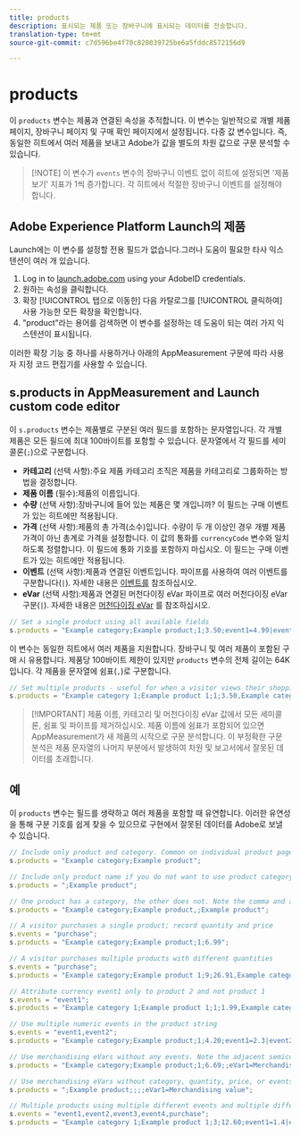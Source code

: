 ```yaml
---
title: products
description: 표시되는 제품 또는 장바구니에 표시되는 데이터를 전송합니다.
translation-type: tm+mt
source-git-commit: c7d596be4f70c820039725be6a5fddc8572156d9

---
```



# products

이 `products` 변수는 제품과 연결된 속성을 추적합니다. 이 변수는 일반적으로 개별 제품 페이지, 장바구니 페이지 및 구매 확인 페이지에서 설정됩니다. 다중 값 변수입니다. 즉, 동일한 히트에서 여러 제품을 보내고 Adobe가 값을 별도의 차원 값으로 구문 분석할 수 있습니다.

> [!NOTE] 이 변수가 `events` 변수의 장바구니 이벤트 없이 히트에 설정되면 &#39;제품 보기&#39; 지표가 1씩 증가합니다. 각 히트에서 적절한 장바구니 이벤트를 설정해야 합니다.

## Adobe Experience Platform Launch의 제품

Launch에는 이 변수를 설정할 전용 필드가 없습니다.그러나 도움이 필요한 타사 익스텐션이 여러 개 있습니다.

1. Log in to [launch.adobe.com](https://launch.adobe.com) using your AdobeID credentials.
2. 원하는 속성을 클릭합니다.
3. 확장 [!UICONTROL 탭으로 이동한] 다음 카탈로그를 [!UICONTROL 클릭하여] 사용 가능한 모든 확장을 확인합니다.
4. &quot;product&quot;라는 용어를 검색하면 이 변수를 설정하는 데 도움이 되는 여러 가지 익스텐션이 표시됩니다.

이러한 확장 기능 중 하나를 사용하거나 아래의 AppMeasurement 구문에 따라 사용자 지정 코드 편집기를 사용할 수 있습니다.

## s.products in AppMeasurement and Launch custom code editor

이 `s.products` 변수는 제품별로 구분된 여러 필드를 포함하는 문자열입니다. 각 개별 제품은 모든 필드에 최대 100바이트를 포함할 수 있습니다. 문자열에서 각 필드를 세미콜론(`;`)으로 구분합니다.

* **카테고리** (선택 사항):주요 제품 카테고리 조직은 제품을 카테고리로 그룹화하는 방법을 결정합니다.
* **제품 이름** (필수):제품의 이름입니다.
* **수량** (선택 사항):장바구니에 들어 있는 제품은 몇 개입니까? 이 필드는 구매 이벤트가 있는 히트에만 적용됩니다.
* **가격** (선택 사항):제품의 총 가격(소수)입니다. 수량이 두 개 이상인 경우 개별 제품 가격이 아닌 총계로 가격을 설정합니다. 이 값의 통화를 `currencyCode` 변수와 일치하도록 정렬합니다. 이 필드에 통화 기호를 포함하지 마십시오. 이 필드는 구매 이벤트가 있는 히트에만 적용됩니다.
* **이벤트** (선택 사항):제품과 연결된 이벤트입니다. 파이프를 사용하여 여러 이벤트를 구분합니다(`|`). 자세한 내용은 [이벤트를](events/events-overview.md) 참조하십시오.
* **eVar** (선택 사항):제품과 연결된 머천다이징 eVar 파이프로 여러 머천다이징 eVar 구분(`|`). 자세한 내용은 [머천다이징 eVar](../../../components/c-variables/c-merch-variables/var-merchandising.md) 를 참조하십시오.

```js
// Set a single product using all available fields
s.products = "Example category;Example product;1;3.50;event1=4.99|event2=5.99;eVar1=Example merchandising value 1|eVar2=Example merchandising value 2";
```

이 변수는 동일한 히트에서 여러 제품을 지원합니다. 장바구니 및 여러 제품이 포함된 구매 시 유용합니다. 제품당 100바이트 제한이 있지만 `products` 변수의 전체 길이는 64K입니다. 각 제품을 문자열에 쉼표(`,`)로 구분합니다.

```js
// Set multiple products - useful for when a visitor views their shopping cart
s.products = "Example category 1;Example product 1;1;3.50,Example category 2;Example product 2,1,5.99";
```

> [!IMPORTANT] 제품 이름, 카테고리 및 머천다이징 eVar 값에서 모든 세미콜론, 쉼표 및 파이프를 제거하십시오. 제품 이름에 쉼표가 포함되어 있으면 AppMeasurement가 새 제품의 시작으로 구문 분석합니다. 이 부정확한 구문 분석은 제품 문자열의 나머지 부분에서 발생하여 차원 및 보고서에서 잘못된 데이터를 초래합니다.

## 예

이 `products` 변수는 필드를 생략하고 여러 제품을 포함할 때 유연합니다. 이러한 유연성을 통해 구분 기호를 쉽게 찾을 수 있으므로 구현에서 잘못된 데이터를 Adobe로 보낼 수 있습니다.

```js
// Include only product and category. Common on individual product pages
s.products = "Example category;Example product";

// Include only product name if you do not want to use product category
s.products = ";Example product";

// One product has a category, the other does not. Note the comma and adjacent semicolon to omit category
s.products = "Example category;Example product,;Example product";

// A visitor purchases a single product; record quantity and price
s.events = "purchase";
s.products = "Example category;Example product;1;6.99";

// A visitor purchases multiple products with different quantities
s.events = "purchase";
s.products = "Example category;Example product 1;9;26.91,Example category;Example product 2;4;9.96";

// Attribute currency event1 only to product 2 and not product 1
s.events = "event1";
s.products = "Example category 1;Example product 1;1;1.99,Example category 2;Example product 2;1;2.69;event1=1.29";

// Use multiple numeric events in the product string
s.events = "event1,event2";
s.products = "Example category;Example product;1;4.20;event1=2.3|event2=5";

// Use merchandising eVars without any events. Note the adjacent semicolons to skip events
s.products = "Example category;Example product;1;6.69;;eVar1=Merchandising value";

// Use merchandising eVars without category, quantity, price, or events
s.products = ";Example product;;;;eVar1=Merchandising value";

// Multiple products using multiple different events and multiple different merchandising eVars
s.events = "event1,event2,event3,event4,purchase";
s.products = "Example category 1;Example product 1;3;12.60;event1=1.4|event2=9;eVar1=Merchandising value|eVar2=Another merchandising value,Example category 2;Example product 2;1;59.99;event3=6.99|event4=1;eVar3=Merchandising value 3|eVar4=Example value four";
```
